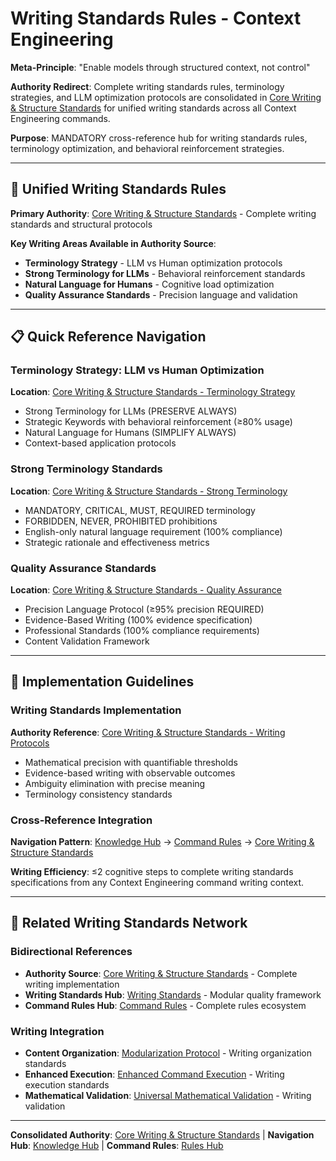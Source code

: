 # Writing Standards Rules - Context Engineering

**Meta-Principle**: "Enable models through structured context, not control"

**Authority Redirect**: Complete writing standards rules, terminology strategies, and LLM optimization protocols are consolidated in [Core Writing & Structure Standards](./core-writing-structure-standards.md) for unified writing standards across all Context Engineering commands.

**Purpose**: MANDATORY cross-reference hub for writing standards rules, terminology optimization, and behavioral reinforcement strategies.

---

## 🔗 **Unified Writing Standards Rules**

**Primary Authority**: [Core Writing & Structure Standards](./core-writing-structure-standards.md) - Complete writing standards and structural protocols

**Key Writing Areas Available in Authority Source**:
- **Terminology Strategy** - LLM vs Human optimization protocols
- **Strong Terminology for LLMs** - Behavioral reinforcement standards
- **Natural Language for Humans** - Cognitive load optimization
- **Quality Assurance Standards** - Precision language and validation

---

## 📋 **Quick Reference Navigation**

### **Terminology Strategy: LLM vs Human Optimization**
**Location**: [Core Writing & Structure Standards - Terminology Strategy](./core-writing-structure-standards.md#-terminology-strategy-llm-vs-human-optimization)
- Strong Terminology for LLMs (PRESERVE ALWAYS)
- Strategic Keywords with behavioral reinforcement (≥80% usage)
- Natural Language for Humans (SIMPLIFY ALWAYS)
- Context-based application protocols

### **Strong Terminology Standards**
**Location**: [Core Writing & Structure Standards - Strong Terminology](./core-writing-structure-standards.md#strong-terminology-for-llms-preserve-always)
- MANDATORY, CRITICAL, MUST, REQUIRED terminology
- FORBIDDEN, NEVER, PROHIBITED prohibitions
- English-only natural language requirement (100% compliance)
- Strategic rationale and effectiveness metrics

### **Quality Assurance Standards**
**Location**: [Core Writing & Structure Standards - Quality Assurance](./core-writing-structure-standards.md#-quality-assurance-standards)
- Precision Language Protocol (≥95% precision REQUIRED)
- Evidence-Based Writing (100% evidence specification)
- Professional Standards (100% compliance requirements)
- Content Validation Framework

---

## 🎯 **Implementation Guidelines**

### **Writing Standards Implementation**
**Authority Reference**: [Core Writing & Structure Standards - Writing Protocols](./core-writing-structure-standards.md#precision-language-protocol)
- Mathematical precision with quantifiable thresholds
- Evidence-based writing with observable outcomes
- Ambiguity elimination with precise meaning
- Terminology consistency standards

### **Cross-Reference Integration**
**Navigation Pattern**: [Knowledge Hub](../README.md) → [Command Rules](../README.md#standards--compliance) → [Core Writing & Structure Standards](./core-writing-structure-standards.md)

**Writing Efficiency**: ≤2 cognitive steps to complete writing standards specifications from any Context Engineering command writing context.

---

## 🔧 **Related Writing Standards Network**

### **Bidirectional References**
- **Authority Source**: [Core Writing & Structure Standards](./core-writing-structure-standards.md) - Complete writing implementation
- **Writing Standards Hub**: [Writing Standards](../writing-standards.md) - Modular quality framework
- **Command Rules Hub**: [Command Rules](./README.md) - Complete rules ecosystem

### **Writing Integration**
- **Content Organization**: [Modularization Protocol](../protocols/modularization-protocol.md) - Writing organization standards
- **Enhanced Execution**: [Enhanced Command Execution](../technical/enhanced-command-execution.md) - Writing execution standards
- **Mathematical Validation**: [Universal Mathematical Validation](../protocols/universal-mathematical-validation-protocol.md) - Writing validation

---

**Consolidated Authority**: [Core Writing & Structure Standards](./core-writing-structure-standards.md) | **Navigation Hub**: [Knowledge Hub](../README.md) | **Command Rules**: [Rules Hub](./README.md)